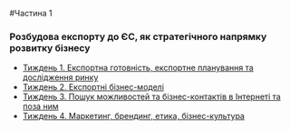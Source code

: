 

#Частина 1 
<h3>Розбудова експорту до ЄС, як стратегічного напрямку розвитку бізнесу</h3>


* [Тиждень 1. Експортна готовність, експортне планування та дослідження ринку](eksportna_hotovnist.md)
* [Тиждень 2. Експортні бізнес-моделі](eksportni_bisnes_modely.md)
* [Тиждень 3. Пошук можливостей та бізнес-контактів в Інтернеті та поза ним](poshuk_mozhlyvostey_ta_kontaktiv_v_interneti.md)
* [Тиждень 4. Маркетинг, брендинг, етика, бізнес-культура ](marketing_branding_etika_business_kulture.md)


